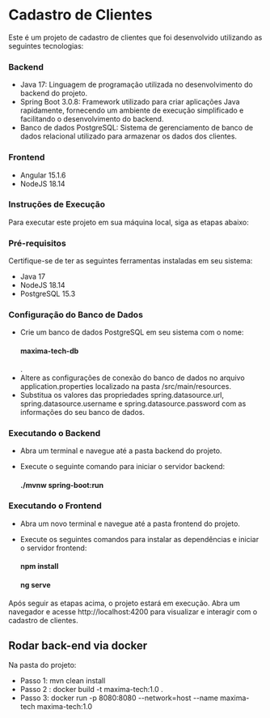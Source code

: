 # Cadastro de Clientes
Este é um projeto de cadastro de clientes que foi desenvolvido utilizando as seguintes tecnologias:

<h3>Backend</h3>

- Java 17: Linguagem de programação utilizada no desenvolvimento do backend do projeto.
- Spring Boot 3.0.8: Framework utilizado para criar aplicações Java rapidamente, fornecendo um ambiente de execução simplificado e facilitando o desenvolvimento do backend.
- Banco de dados PostgreSQL: Sistema de gerenciamento de banco de dados relacional utilizado para armazenar os dados dos clientes.

<h3>Frontend</h3>

- Angular 15.1.6
- NodeJS 18.14

<h3>Instruções de Execução</h3>

Para executar este projeto em sua máquina local, siga as etapas abaixo:

<h3>Pré-requisitos</h3>
Certifique-se de ter as seguintes ferramentas instaladas em seu sistema:

- Java 17
- NodeJS 18.14
- PostgreSQL 15.3

<h3>Configuração do Banco de Dados</h3>

- Crie um banco de dados PostgreSQL em seu sistema com o nome:<h4>maxima-tech-db</h4>.
- Altere as configurações de conexão do banco de dados no arquivo application.properties localizado na pasta /src/main/resources.
- Substitua os valores das propriedades spring.datasource.url, spring.datasource.username e spring.datasource.password com as informações do seu banco de dados.

<h3>Executando o Backend</h3>

- Abra um terminal e navegue até a pasta backend do projeto.
- Execute o seguinte comando para iniciar o servidor backend:

  <h4>./mvnw spring-boot:run</h4>

<h3>Executando o Frontend</h4>

- Abra um novo terminal e navegue até a pasta frontend do projeto.
- Execute os seguintes comandos para instalar as dependências e iniciar o servidor frontend:

  <h4>npm install</h4>
  <h4>ng serve</h4>

Após seguir as etapas acima, o projeto estará em execução. Abra um navegador e acesse http://localhost:4200 para visualizar e interagir com o cadastro de clientes.

<h2>Rodar back-end via docker</h2>
  Na pasta do projeto:
  
   - Passo 1: mvn clean install 
   - Passo 2 : docker build -t maxima-tech:1.0 .
   - Passo 3:  docker run -p 8080:8080 --network=host --name maxima-tech maxima-tech:1.0
